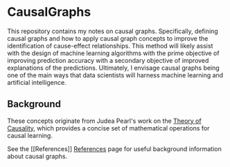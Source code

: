 # CausalGraphs
This repository contains my notes on causal graphs. Specifically, defining causal graphs and how to apply causal graph concepts to improve the identification of cause-effect relationships. This method will likely assist with the design of machine learning algorithms with the prime objective of improving prediction accuracy with a secondary objective of improved explanations of the predictions. Ultimately, I envisage causal graphs being one of the main ways that data scientists will harness machine learning and artificial intelligence.

## Background
These concepts originate from Judea Pearl's work on the [Theory of Causality](http://bayes.cs.ucla.edu/home.htm), which provides a concise set of mathematical operations for causal learning.

See the [[References]] [References](./References.md) page for useful background information about causal graphs.

